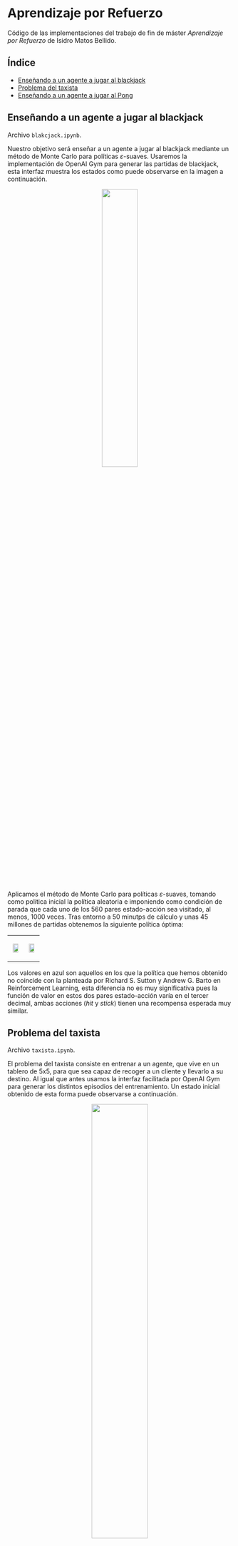 # Aprendizaje por Refuerzo

Código de las implementaciones del trabajo de fin de máster *Aprendizaje por Refuerzo* de Isidro Matos Bellido.

## Índice
- [Enseñando a un agente a jugar al blackjack](#blackjack)
- [Problema del taxista](#taxista)
- [Enseñando a un agente a jugar al Pong](#atari)

## Enseñando a un agente a jugar al blackjack <a name="blackjack"></a>

Archivo `blakcjack.ipynb`.

Nuestro objetivo será enseñar a un agente a jugar al blackjack mediante un método de Monte Carlo para políticas $\varepsilon$-suaves. Usaremos la implementación de OpenAI Gym para generar las partidas de blackjack, esta interfaz muestra los estados como puede observarse en la imagen a continuación.

<p align="center">
  <img src="img/blackjack/blackjack.png" style="width: 40%">
</p>
  
Aplicamos el método de Monte Carlo para políticas $\varepsilon$-suaves, tomando como política inicial la política aleatoria e imponiendo como condición de parada que cada uno de los 560 pares estado-acción sea visitado, al menos, 1000 veces. Tras entorno a 50 minutps de cálculo y unas 45 millones de partidas obtenemos la siguiente política óptima:

<table><tr>
  <td> <p align="center"> <img src="img/blackjack/usable.jpeg" style="width: 75%"> </p> </td>
  <td> <p align="center"> <img src="img/blackjack/noUsable.jpeg" style="width: 75%"> </p> </td>
</tr></table>

Los valores en azul son aquellos en los que la política que hemos obtenido no coincide con la planteada por Richard S. Sutton y Andrew G. Barto en Reinforcement Learning, esta diferencia no es muy significativa pues la función de valor en estos dos pares estado-acción varía en el tercer decimal, ambas acciones (*hit* y *stick*) tienen una recompensa esperada muy similar.

## Problema del taxista <a name="taxista"></a>

Archivo `taxista.ipynb`.

El problema del taxista consiste en entrenar a un agente, que vive en un tablero de 5x5, para que sea capaz de recoger a un cliente y llevarlo a su destino. Al igual que antes usamos la interfaz facilitada por OpenAI Gym para generar los distintos episodios del entrenamiento. Un estado inicial obtenido de esta forma puede observarse a continuación.

<p align="center"> <img src="img/taxi/taxi.png" style="width: 50%"> </p>

 En este caso entrenaremos dos agentes y los compararemos, uno de ellos seguirá el algoritmo Sarsa mientras que el otro seguirá el algoritmo de $Q$-*learning*. El entrenamiento de ambos se hará usando los mismos estados iniciales para asegurarnos de que la comparación es lo más realista posible. Pararemos el entrenamiento de ambos tras un número fijo de episodios, como es un ejemplo sencillo lo fijaremos como 5000, con este número tardaremos unos 10 segundos en entrenar a ambos agentes.

 Tras el entrenamiento se obtiene que ambos agentes obtienen una recompensa media en sus mejores 100 episodios (seguidos) de más de 8.5 en la inmensa mayoría de las ejecuciones, estos resultados pueden considerarse bastante buenos siguiendo la [clasificación](https://github.com/openai/gym/wiki/Leaderboard) facilitada en el repositorio de GitHub de OpenAI Gym.

 La comparativa entre las recompensas medias para ambos algoritmos puede observarse en la imagen a continuación, como puede verse ambos agentes tienen un rendimiento bastante parecido.

 <p align="center"> <img src="img/taxi/comparacion.jpeg" style="width: 90%"> </p>

 Además de esta comparativa, para comprobar realmente el entrenamiento, se han grabado algunas de los episodios por los cuales han pasado los agentes durante el entrenamiento, estos pueden verse a través de la siguiente [lista de reproducción](https://youtube.com/playlist?list=PLzjBjc6HHLwhhE-Pdzvxjl0eR0Ah9mSr8) de YouTube.

 ## Enseñando a un agente a jugar al Pong <a name="atari"></a>
 
 Carpeta `atari`.
 
Enseñaremos a un agente a jugar al conocido juego de la Atari 2600 Pong haciendo uso de $Q$-*learning* profundo. En concreto, entrenaremos cuatro agentes distintos mezclando entrenamiento contra el agente incorporado por OpenAI Gym y entrnamiento multiagente en el que el agente entrenará contra si mismo, para ello usaremos la API de PettingZoo.

En el juego Pong hay dos paletas, una verde (que aparece a la derecha de la pantalla) y una naranja (izquierda de la pantalla), el objetivo de cada una de ellas es conseguir que la bola pase por detrás de su rival, de esta forma ganará un punto. Las partidas de Pong acaban cuando uno de los jugadores consigue 21 puntos. Este juego cuenta con 6 acciones distintas NOOP (0), FIRE (1), RIGHT (2), LEFT (3), RIGHTFIRE (4) y LEFTFIRE (5). 

Para simular a la Atari 2600 usaremos [ALE](https://github.com/mgbellemare/Arcade-Learning-Environment), en la implementación del Pong la pantalla tiene un tamaño de 210$\times$160 píxeles, cada uno de ellos con 128 colores disponibles, por lo que tendremos un total de $128^{210*160} \approx 10^{70802}$. Por contar con una cantidad de estados tan grande realizaremos un preprocesado previo de cada estado para que el entrenamiento sea más rápido.

### Preprocesado
<table><tr>
  <td> <p align="center"> <img src="img/atari/pre-0.png" style="width: 100%"> </p> </td>
  <td> <p align="center"> <img src="img/atari/pre-4.png" style="width: 80%"> </p> </td>
  <td> <p align="center"> <img src="img/atari/pre-5.png" style="width: 80%"> </p> </td>
</tr></table>

Para que el entrenamiento sea mas rápido se realizarán algunas operaciones de preprocesado como son:
- **Pasar la imagen a blanco y negro junto con recortar y escalar la zona de juego.**
- **Simetría y cambio de color en el entrenamiento multiagente.**  La estructura del Pong en PettingZoo está compuesta dos jugadores (`first_0` y `second_0`) cada uno corresponde con una de las palas del Pong, la verde (derecha) y naranja (izquierda) respectivamente. Para poder conseguir que un agente juegue contra si mismo necesitamos poder usar la red que lo determina con su rival. La red que estamos entrenando ha aprendido que mueve al agente de la derecha (que es verde) y que su rival (que es naranja) se encuentra en la parte izquierda de la pantalla. Para poder usar esta red con el agente `second_0` debemos recrear esta situación, esto lo conseguimos gracias a la función `mirror_color`. Esta función es la encargada de realizar la simetría y el cambio de color necesarios para poder usar la red con el agente naranja. La definición completa de esta función puede verse en el archivo `atari.py`. Un ejemplo del uso de esta función viene a continuación (aunque realmente el cambio se hace en blanco y negro).
<table><tr>
  <td> <p align="center"> <img src="img/atari/mirror-1.png" style="width: 50%"> </p> </td>
  <td> <p align="center"> <img src="img/atari/mirror-2.png" style="width: 50%"> </p> </td>
</tr></table>

- **Máximo entre las dos últimas observaciones.**
- **Selección de acciones cada cuatro frames.**
- **Uso de _sticky actions_.**
- **Apilamiento de observaciones.**
- **Reordenamos para que tenga forma (4,80,80).**
- **Normalizar las observaciones.**

### Arquitectura de la red
Esta compuesta por una capa convolucional con 32 filtros con núcleo 8$\times$8 y paso 4, una segunda capa de convolución con 64 filtros de núcleo 4$\times$4 y paso 2, una última capa convolucional con 64 filtros con núcleo de tamaño 3$\times$3 y paso 1 y, finalmente, dos capas totalmente conectadas con una capa oculta de 512 neuronas, todas separadas entre si por una ReLU. Esta red está definida en el archivo `dqn.py`.

### Entrenamiento
Como se ha comentado realizaremos cuaatro tipos de entrenamiento. En el primero entrenaremos al agente solo contra el agente implementado en OpenAI Gym, el segundo de ellos se realizará con el agente jugando solo contra si mismo, y los otros dos restantes serán las dos posibles combinaciones de los anteriores. Todos los entrenamientos se realizarán durante dos millones de _frames_.

Los resultados intermedios obtenidos durante el entrenamiento son:
| Tipo de entrenamiento | Duración | Partidas jugadas | Mejor recompensa | Número rivales |
| --------------------- | -------- | ---------------- | ---------------- | -------------- |
| Contra OpenAI Gym     | 3h 15min | 894              | 10.21            |                |
| Contra si mismo       | 5h 15min | 1042             |                  | 88             |
| Contra Gym + Si mismo | 4h 20min | 987              | 10.01            | 47             |
| Contra Si Mismo + Gym | 4h 20min | 942              | -0.99            | 45             |

### Resultados obtenidos
El análisis de los resultados se hará en dos etapas. 

#### Primera etapa
En la primera se ha hecho juagr a cada uno de los agentes, y sus copias de seguridad (realizadas cada 200k _frames_), 100 contra el agente de OpenAI Gym y contra el agente alatorio, los mejores agentes se seleccionan para la siguiente etapa.

<p align="center"> <img src="img/atari/comparativa.png" style="width: 90%"> </p>

La gráfica resume la recompensa obtenida por los agentes al jugar contra ambos agentes. Los puntos en la gráfica hacen referencia a los modelos que se seleccionarán para la seguiente etápa del análisis de resultados.

#### Segunda etapa
En la siguiente etapa se tomarán los agentes anteriores y se hará que jueguen entre ellos 100 partidas para ver cuales actúan mejor. De esta forma se han obtenido los siguientes resultados:

 <p align="center"> <img src="img/atari/fights.png" style="width: 90%"> </p>

Como podemos ver los agentes que terminan jugando contra si mismos parecen ser los que mejor rendimiento tienen.

### Uso de _sticky actions_
Las dos grandes inclusiones que se han hecho en este trabajo han sido el entrenamiento multiagente e híbrido y el uso de _sticky actions_. Para evaluar el impacto del uso de estas últimas hemos entrenado a un agente sin hacer uso de las _sticky actions_ y hemos hecho que juegue 100 partidas en las condiciones anteriores contra los agentes anteriores, sin el uso de _sticky actions_ en las partidas. 

En la siguiente tabla se puede ver que los agentes entrenados con _sticky actions_ juegan bastante mejor que el que no hace uso de estas.

 <p align="center"> <img src="img/atari/noSticky.png" style="width: 90%"> </p>